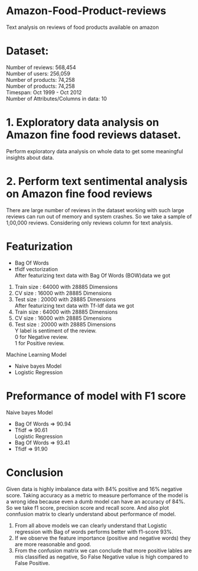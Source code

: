 # Amazon-Food-Product-reviews
Text analysis on reviews of food products available on amazon
# Dataset:  
Number of reviews: 568,454  
Number of users: 256,059  
Number of products: 74,258  
Number of products: 74,258  
Timespan: Oct 1999 - Oct 2012  
Number of Attributes/Columns in data: 10  

# 1. Exploratory data analysis on Amazon fine food reviews dataset.  
   Perform exploratory data analysis on whole data to get some meaningful insights about data.  
   
# 2. Perform text sentimental analysis on Amazon fine food reviews  
There are large number of reviews in the dataset working with such large reviews can run out of memory and system crashes. So we take a sample of 1,00,000 reviews.
Considering only reviews column for text analysis.  
# Featurization  
* Bag Of Words  
* tfidf vectorization  
After featurizing text data with Bag Of Words (BOW)data we got  
1. Train size : 64000 with 28885 Dimensions  
2. CV size : 16000 with 28885 Dimensions  
3. Test size : 20000 with 28885 Dimensions  
After featurizing text data with Tf-Idf data we got  
1. Train size : 64000 with 28885 Dimensions  
2. CV size : 16000 with 28885 Dimensions  
3. Test size : 20000 with 28885 Dimensions  
Y label is sentiment of the review.    
0 for Negative review.  
1 for Positive review.  

Machine Learning Model  
* Naive bayes Model  
* Logistic Regression  
# Preformance of model with F1 score  
Naive bayes Model  
* Bag Of Words => 90.94  
* Tfidf => 90.61  
Logistic Regression  
* Bag Of Words => 93.41  
* Tfidf => 91.90  
# Conclusion
Given data is highly imbalance data with 84% positive and 16% negative score. Taking accuracy as a metric to measure perfomance of the model is a wrong idea because even a dumb model can have an accuracy of 84%. So we take f1 score, precision score and recall score. And also plot connfusion matrix to clearly understand about performance of model.  

1. From all above models we can clearly understand that Logistic regression with Bag of words performs better with f1-score 93%.  
2. If we observe the feature importance (positive and negative words) they are more reasonable and good.  
3. From the confusion matrix we can conclude that more positive lables are mis classified as negative, So False Negative value is high compared to False Positive.  
